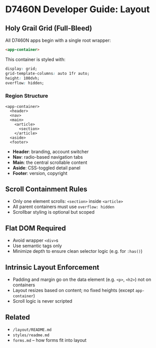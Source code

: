 # D7460N Developer Guide: Layout

## Holy Grail Grid (Full-Bleed)

All D7460N apps begin with a single root wrapper:
```html
<app-container>
```
This container is styled with:
```css
display: grid;
grid-template-columns: auto 1fr auto;
height: 100dvh;
overflow: hidden;
```

### Region Structure
```
<app-container>
  <header>
  <nav>
  <main>
    <article>
      <section>
    </article>
  <aside>
  <footer>
```

- **Header**: branding, account switcher
- **Nav**: radio-based navigation tabs
- **Main**: the central scrollable content
- **Aside**: CSS-toggled detail panel
- **Footer**: version, copyright

## Scroll Containment Rules

- Only one element scrolls: `<section>` inside `<article>`
- All parent containers must use `overflow: hidden`
- Scrollbar styling is optional but scoped

## Flat DOM Required

- Avoid wrapper `<div>`s
- Use semantic tags only
- Minimize depth to ensure clean selector logic (e.g. for `:has()`)

## Intrinsic Layout Enforcement

- Padding and margin go on the data element (e.g. `<p>`, `<h2>`) not on containers
- Layout resizes based on content; no fixed heights (except `app-container`)
- Scroll logic is never scripted

## Related
- `/layout/README.md`
- `styles/readme.md`
- `forms.md` – how forms fit into layout

